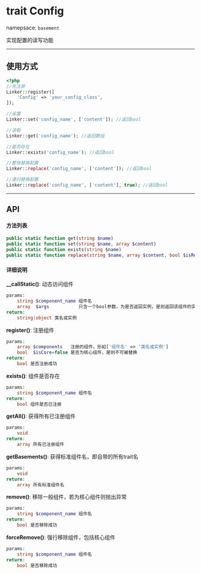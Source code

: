 # trait Config
namepsace: `basement`

实现配置的读写功能

---



## 使用方式

~~~php
<?php
//先注册
Linker::register([
	'Config' => 'your_config_class',
]);

//设置
Linker::set('config_name', ['content']); //返回bool

//读取
Linker::get('config_name'); //返回数组

//是否存在
Linker::exists('config_name'); //返回bool

//整体替换配置
Linker::replace('config_name', ['content']); //返回bool

//递归替换配置
Linker::replace('config_name', ['content'], true); //返回bool
~~~

---



## API

#### 方法列表
~~~php
public static function get(string $name)
public static function set(string $name, array $content)
public static function exists(string $name)
public static function replace(string $name, array $content, bool $isRecursive = false)
~~~

#### 详细说明

**__callStatic()**: 动态访问组件
```php
params:
	string $component_name 组件名
	array  $args           只含一个bool参数，为是否返回实例，是则返回该组件的实例，否则返回该组件类名
return:
	string|object 类名或实例
```

**register()**: 注册组件
```php
params:
	array $components   注册的组件，形如['组件名' => '类名或实例']
	bool  $isCore=false 是否为核心组件，是则不可被替换
return:
	bool 是否注册成功
```

**exists()**: 组件是否存在
```php
params:
	string $component_name 组件名
return:
	bool 组件是否已注册
```

**getAll()**: 获得所有已注册组件
```php
params:
	void
return:
	array 所有已注册组件
```

**getBasements()**: 获得标准组件名，即自带的所有trait名
```php
params:
	void
return:
	array 所有标准组件名
```

**remove()**: 移除一般组件，若为核心组件则抛出异常
```php
params:
	string $component_name 组件名
return:
	bool 是否移除成功
```

**forceRemove()**: 强行移除组件，包括核心组件
```php
params:
	string $component_name 组件名
return:
	bool 是否移除成功
```